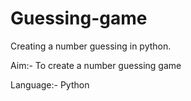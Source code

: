 # Guessing-game
Creating a number guessing in python.

Aim:- To create a number guessing game

Language:- Python
